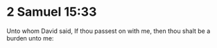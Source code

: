 # 2 Samuel 15:33

Unto whom David said, If thou passest on with me, then thou shalt be a burden unto me: